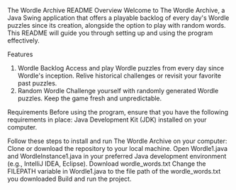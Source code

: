 The Wordle Archive README
Overview
Welcome to The Wordle Archive, a Java Swing application that offers a playable backlog of every day's Wordle puzzles since its creation, alongside the option to play with random words. This README will guide you through setting up and using the program effectively.

Features
1. Wordle Backlog
Access and play Wordle puzzles from every day since Wordle's inception.
Relive historical challenges or revisit your favorite past puzzles.
2. Random Wordle
Challenge yourself with randomly generated Wordle puzzles.
Keep the game fresh and unpredictable.

Requirements
Before using the program, ensure that you have the following requirements in place:
Java Development Kit (JDK) installed on your computer.

Follow these steps to install and run The Wordle Archive on your computer:
Clone or download the repository to your local machine.
Open Wordle1.java and WordleInstance1.java in your preferred Java development environment (e.g., IntelliJ IDEA, Eclipse).
Download wordle_words.txt
Change the FILEPATH variable in Wordle1.java to the file path of the wordle_words.txt you downloaded
Build and run the project.
